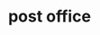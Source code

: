 ---
layout: travel&places
title: post office
emoji: post_office
permalink: 🏤.html
image: assets/img/3moji/post_office.png
---